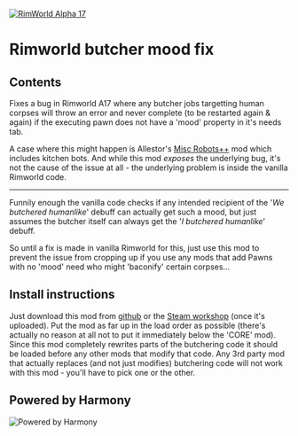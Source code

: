 [![RimWorld Alpha 17](https://img.shields.io/badge/RimWorld-Alpha%2017-brightgreen.svg)](http://rimworldgame.com/)

# Rimworld butcher mood fix

## Contents

Fixes a bug in Rimworld A17 where any butcher jobs targetting human corpses will throw an error and never complete (to be restarted again &amp; again) if the executing pawn does not have a 'mood' property in it's needs tab.

A case where this might happen is Allestor's [Misc Robots++](http://steamcommunity.com/sharedfiles/filedetails/?id=747645520) mod which includes kitchen bots. And while this mod _exposes_ the underlying bug, it's not the cause of the issue at all - the underlying problem is inside the vanilla Rimworld code.

---

Funnily enough the vanilla code checks if any intended recipient of the '_We butchered humanlike_' debuff can actually get such a mood, but just assumes the butcher itself can always get the '_*I* butchered humanlike_' debuff.

So until a fix is made in vanilla Rimworld for this, just use this mod to prevent the issue from cropping up if you use any mods that add Pawns with no 'mood' need who might 'baconify' certain corpses...

## Install instructions

Just download this mod from [github](https://github.com/DoctorVanGogh/Rimworld-ButcherMoodFix) or the [Steam workshop](http://steamcommunity.com/workshop/browse/?appid=294100) (once it's uploaded).
Put the mod as far up in the load order as possible (there's actually no reason at all not to put it immediately below the 'CORE' mod). Since this mod completely rewrites parts of the butchering code it should be loaded before any other mods that modify that code. Any 3rd party mod that actually replaces (and not just modifies) butchering code will not work with this mod - you'll have to pick one or the other.

## Powered by Harmony

![Powered by Harmony](https://camo.githubusercontent.com/074bf079275fa90809f51b74e9dd0deccc70328f/68747470733a2f2f7332342e706f7374696d672e6f72672f3538626c31727a33392f6c6f676f2e706e67)